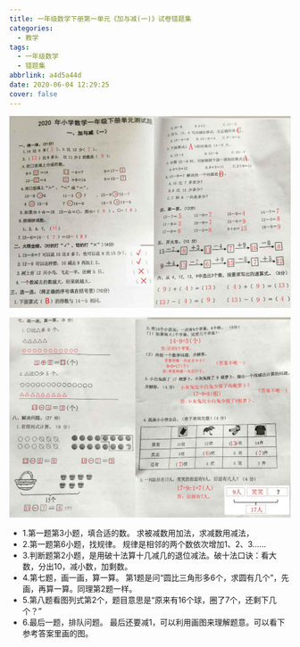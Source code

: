 ```yaml
---
title: 一年级数学下册第一单元《加与减(一)》试卷错题集
categories:
  - 教学
tags:
  - 一年级数学
  - 错题集
abbrlink: a4d5a44d
date: 2020-06-04 12:29:25
cover: false
---
```


![](../img/%E4%B8%80%E5%B9%B4%E7%BA%A7%E6%95%B0%E5%AD%A6%E4%B8%8B%E5%86%8C%E7%AC%AC%E4%B8%80%E5%8D%95%E5%85%83%E3%80%8A%E5%8A%A0%E4%B8%8E%E5%87%8F(%E4%B8%80)%E3%80%8B%E8%AF%95%E5%8D%B7%E9%94%99%E9%A2%98%E9%9B%86/1.jpg)

![](../img/%E4%B8%80%E5%B9%B4%E7%BA%A7%E6%95%B0%E5%AD%A6%E4%B8%8B%E5%86%8C%E7%AC%AC%E4%B8%80%E5%8D%95%E5%85%83%E3%80%8A%E5%8A%A0%E4%B8%8E%E5%87%8F(%E4%B8%80)%E3%80%8B%E8%AF%95%E5%8D%B7%E9%94%99%E9%A2%98%E9%9B%86/2.jpg)

+ 1.第一题第3小题，填合适的数。
  求被减数用加法，求减数用减法，
+ 2.第一题第6小题，找规律。
  规律是相邻的两个数依次增加1、2、3……
+ 3.判断题第2小题，是用破十法算十几减几的退位减法。破十法口诀：看大数，分出10，减小数，加剩数。
+ 4.第七题，画一画，算一算。
  第1题是问“圆比三角形多6个，求圆有几个”，先画，再算一算。同理第2题一样。
+ 5.第八题看图列式第2个，题目意思是“原来有16个球，圈了7个，还剩下几个？”
+ 6.最后一题，排队问题。
  最后还要减1，可以利用画图来理解题意。可以看下参考答案里画的图。
